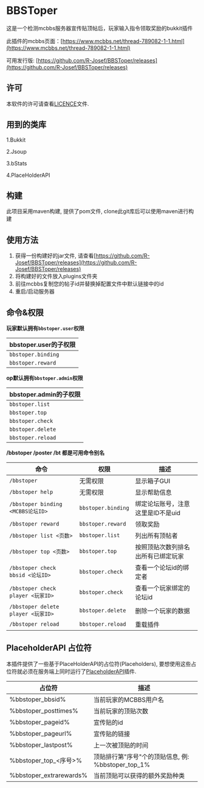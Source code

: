# BBSToper

这是一个检测mcbbs服务器宣传贴顶帖后，玩家输入指令领取奖励的bukkit插件

此插件的mcbbs页面：[https://www.mcbbs.net/thread-789082-1-1.html](https://www.mcbbs.net/thread-789082-1-1.html)

可用发行版: [https://github.com/R-Josef/BBSToper/releases](https://github.com/R-Josef/BBSToper/releases)

## 许可

本软件的许可请查看[LICENCE](https://github.com/R-Josef/BBSToper/blob/master/LICENSE)文件.

## 用到的类库

1.Bukkit

2.Jsoup

3.bStats

4.PlaceHolderAPI

## 构建

此项目采用maven构建, 提供了pom文件, clone此git库后可以使用maven进行构建

## 使用方法

1. 获得一份构建好的jar文件, 请查看[https://github.com/R-Josef/BBSToper/releases](https://github.com/R-Josef/BBSToper/releases)
2. 将构建好的文件放入plugins文件夹
3. 前往mcbbs复制您的帖子id并替换掉配置文件中默认链接中的id
4. 重启/启动服务器

## 命令&权限

**玩家默认拥有`bbstoper.user`权限**

| bbstoper.user的子权限  |
| ------------------ |
| `bbstoper.binding` |
| `bbstoper.reward`  |

**op默认拥有`bbstoper.admin`权限**

| bbstoper.admin的子权限 |
| ------------------ |
| `bbstoper.list`    |
| `bbstoper.top`     |
| `bbstoper.check`   |
| `bbstoper.delete`  |
| `bbstoper.reload`  |

**/bbstoper /poster /bt 都是可用命令别名**

| 命令                               | 权限                 | 描述                  |
| -------------------------------- | ------------------ | ------------------- |
| `/bbstoper`                      | 无需权限               | 显示箱子GUI             |
| `/bbstoper help`                 | 无需权限               | 显示帮助信息              |
| `/bbstoper binding <MCBBS论坛ID>`  | `bbstoper.binding` | 绑定论坛账号，注意这里是ID不是uid |
| `/bbstoper reward`               | `bbstoper.reward`  | 领取奖励                |
| `/bbstoper list <页数>`            | `bbstoper.list`    | 列出所有顶帖者             |
| `/bbstoper top <页数>`             | `bbstoper.top`     | 按照顶贴次数列排名出所有已绑定玩家   |
| `/bbstoper check bbsid <论坛ID>`   | `bbstoper.check`   | 查看一个论坛id的绑定者        |
| `/bbstoper check player <玩家ID>`  | `bbstoper.check`   | 查看一个玩家绑定的论坛id       |
| `/bbstoper delete player <玩家ID>` | `bbstoper.delete`  | 删除一个玩家的数据           |
| `/bbstoper reload`               | `bbstoper.reload`  | 重载插件                |

## PlaceholderAPI 占位符

本插件提供了一些基于PlaceHolderAPI的占位符(Placeholders), 要想使用这些占位符就必须在服务端上同时运行了[PlaceholderAPI](https://github.com/PlaceholderAPI/PlaceholderAPI)插件.

| 占位符                  | 描述                                   |
| -------------------- | ------------------------------------ |
| %bbstoper_bbsid%     | 当前玩家的MCBBS用户名                        |
| %bbstoper_posttimes% | 当前玩家的顶贴次数                            |
| %bbstoper_pageid%    | 宣传贴的id                               |
| %bbstoper_pageurl%   | 宣传贴的链接                               |
| %bbstoper_lastpost%  | 上一次被顶贴的时间                            |
| %bbstoper_top_<序号>%  | 顶贴排行第"序号"个的顶贴信息, 例: %bbstoper_top_1% |
| %bbstoper_extrarewards%  | 当前顶贴可以获得的额外奖励种类 |


